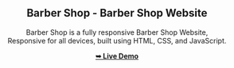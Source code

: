 <div align="center">
  


  <br />
  <br />
  
  

  <h2 align="center">Barber Shop - Barber Shop Website</h2>

  Barber Shop is a fully responsive Barber Shop Website, <br />Responsive for all devices, built using HTML, CSS, and JavaScript.

  <a href=""><strong>➥ Live Demo</strong></a>

</div>
